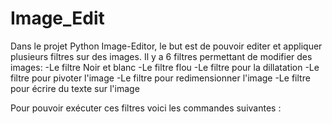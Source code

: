 # Image_Edit
Dans le projet Python Image-Editor, le but est de pouvoir editer et appliquer plusieurs filtres sur des images.
Il y a 6 filtres permettant de modifier des images:
-Le filtre Noir et blanc
-Le filtre flou
-Le filtre pour la dillatation
-Le filtre pour pivoter l'image
-Le filtre pour redimensionner l'image
-Le filtre pour écrire du texte sur l'image

Pour pouvoir exécuter ces filtres voici les commandes suivantes :
